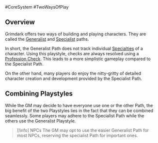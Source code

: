 #CoreSystem #TwoWaysOfPlay
## Overview
Grimdark offers two ways of building and playing characters. They are called the [Generalist](</SkillSystem/Generalist Playstyle.md>) and [Specialist](</SkillSystem/Specialist Playstyle.md>) paths.

In short, the Generalist Path does not track individual [Specialties](SkillSystem/Specialties/Specialty.md) of a character. Using this playstyle, checks are always resolved using a [Profession Check](/SkillSystem/Professions/Profession%20Check.md>). This leads to a more simplistic gameplay compared to the Specialist Path. 

On the other hand, many players do enjoy the nitty-gritty of detailed character creation and development provided by the Specialist Path.

## Combining Playstyles
While the GM may decide to have everyone use one or the other Path, the big benefit of the two Playstyles lies in the fact that they can be combined seamlessly. Some players may adhere to the Specialist Path while the others use the Generalist Playstyle. 

>[!info] NPCs
 > The GM may opt to use the easier Generalist Path for most NPCs, reserving the specialist Path for important ones.